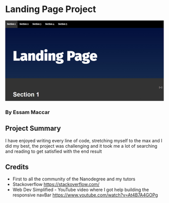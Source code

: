 <!-- Add banner here -->

# Landing Page Project

![Project sneak peek!](/images/banner.jpg 'Project screenshot')

### By Essam Maccar

## Project Summary

I have enjoyed writing every line of code, stretching myself to the max and I did my best, the project was challenging and it took me a lot of searching and reading to get satisfied with the end result

## Credits

- First to all the community of the Nanodegree and my tutors
- Stackoverflow https://stackoverflow.com/
- Web Dev Simplified - YouTube video where I got help building the responsive navBar https://www.youtube.com/watch?v=At4B7A4GOPg
